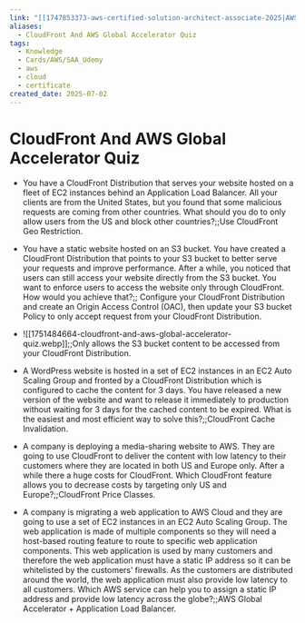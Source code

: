 ```yaml
---
link: "[[1747853373-aws-certified-solution-architect-associate-2025|AWS Certified Solution Architect Associate 2025]]"
aliases:
  - CloudFront And AWS Global Accelerator Quiz
tags:
  - Knowledge
  - Cards/AWS/SAA_Udemy
  - aws
  - cloud
  - certificate
created_date: 2025-07-02
---
```

# CloudFront And AWS Global Accelerator Quiz
- You have a CloudFront Distribution that serves your website hosted on a fleet of EC2 instances behind an Application Load Balancer. All your clients are from the United States, but you found that some malicious requests are coming from other countries. What should you do to only allow users from the US and block other countries?;;Use CloudFront Geo Restriction.
<!--SR:!2025-11-15,85,270-->
- You have a static website hosted on an S3 bucket. You have created a CloudFront Distribution that points to your S3 bucket to better serve your requests and improve performance. After a while, you noticed that users can still access your website directly from the S3 bucket. You want to enforce users to access the website only through CloudFront. How would you achieve that?;; Configure your CloudFront Distribution and create an Origin Access Control (OAC), then update your S3 bucket Policy to only accept request from your CloudFront Distribution.
<!--SR:!2025-09-09,38,250-->
- ![[1751484664-cloudfront-and-aws-global-accelerator-quiz.webp]];;Only allows the S3 bucket content to be accessed from your CloudFront Distribution.
<!--SR:!2025-09-26,65,310-->
- A WordPress website is hosted in a set of EC2 instances in an EC2 Auto Scaling Group and fronted by a CloudFront Distribution which is configured to cache the content for 3 days. You have released a new version of the website and want to release it immediately to production without waiting for 3 days for the cached content to be expired. What is the easiest and most efficient way to solve this?;;CloudFront Cache Invalidation.
<!--SR:!2025-11-28,102,290-->
- A company is deploying a media-sharing website to AWS. They are going to use CloudFront to deliver the content with low latency to their customers where they are located in both US and Europe only. After a while there a huge costs for CloudFront. Which CloudFront feature allows you to decrease costs by targeting only US and Europe?;;CloudFront Price Classes.
<!--SR:!2025-11-08,75,250-->
- A company is migrating a web application to AWS Cloud and they are going to use a set of EC2 instances in an EC2 Auto Scaling Group. The web application is made of multiple components so they will need a host-based routing feature to route to specific web application components. This web application is used by many customers and therefore the web application must have a static IP address so it can be whitelisted by the customers’ firewalls. As the customers are distributed around the world, the web application must also provide low latency to all customers. Which AWS service can help you to assign a static IP address and provide low latency across the globe?;;AWS Global Accelerator + Application Load Balancer.
<!--SR:!2025-09-24,40,250-->



